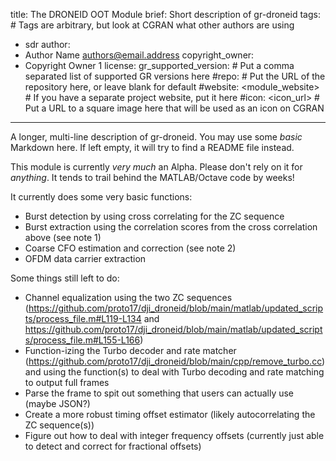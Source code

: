 title: The DRONEID OOT Module
brief: Short description of gr-droneid
tags: # Tags are arbitrary, but look at CGRAN what other authors are using
  - sdr
author:
  - Author Name <authors@email.address>
copyright_owner:
  - Copyright Owner 1
license:
gr_supported_version: # Put a comma separated list of supported GR versions here
#repo: # Put the URL of the repository here, or leave blank for default
#website: <module_website> # If you have a separate project website, put it here
#icon: <icon_url> # Put a URL to a square image here that will be used as an icon on CGRAN
---
A longer, multi-line description of gr-droneid.
You may use some *basic* Markdown here.
If left empty, it will try to find a README file instead.

This module is currently *very much* an Alpha.  Please don't rely on it for *anything*.  It tends to trail behind the MATLAB/Octave code by weeks!

It currently does some very basic functions:
- Burst detection by using cross correlating for the ZC sequence
- Burst extraction using the correlation scores from the cross correlation above (see note 1)
- Coarse CFO estimation and correction (see note 2) 
- OFDM data carrier extraction

Some things still left to do:
- Channel equalization using the two ZC sequences (https://github.com/proto17/dji_droneid/blob/main/matlab/updated_scripts/process_file.m#L119-L134 and https://github.com/proto17/dji_droneid/blob/main/matlab/updated_scripts/process_file.m#L155-L166)
- Function-izing the Turbo decoder and rate matcher (https://github.com/proto17/dji_droneid/blob/main/cpp/remove_turbo.cc) and using the function(s) to deal with Turbo decoding and rate matching to output full frames
- Parse the frame to spit out something that users can actually use (maybe JSON?)
- Create a more robust timing offset estimator (likely autocorrelating the ZC sequence(s))
- Figure out how to deal with integer frequency offsets (currently just able to detect and correct for fractional offsets)
